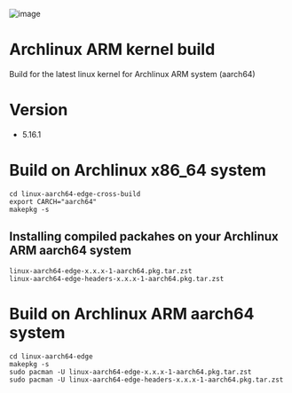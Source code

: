 ![image](https://user-images.githubusercontent.com/68618182/149712738-3294351d-208f-4103-bc54-4fb0556e1524.png)

# Archlinux ARM kernel build
Build for the latest linux kernel for Archlinux ARM system (aarch64)

# Version

- 5.16.1

# Build on Archlinux x86_64 system

    cd linux-aarch64-edge-cross-build
    export CARCH="aarch64"
    makepkg -s
## Installing compiled packahes on your Archlinux ARM aarch64 system  

    linux-aarch64-edge-x.x.x-1-aarch64.pkg.tar.zst  
    linux-aarch64-edge-headers-x.x.x-1-aarch64.pkg.tar.zst 
    
# Build on Archlinux ARM aarch64 system

    cd linux-aarch64-edge
    makepkg -s
    sudo pacman -U linux-aarch64-edge-x.x.x-1-aarch64.pkg.tar.zst  
    sudo pacman -U linux-aarch64-edge-headers-x.x.x-1-aarch64.pkg.tar.zst 
